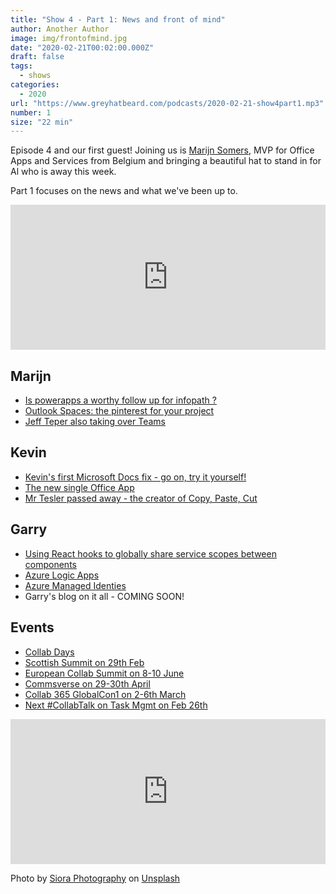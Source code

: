 ```yaml
---
title: "Show 4 - Part 1: News and front of mind"
author: Another Author
image: img/frontofmind.jpg
date: "2020-02-21T00:02:00.000Z"
draft: false
tags: 
  - shows
categories:
  - 2020
url: "https://www.greyhatbeard.com/podcasts/2020-02-21-show4part1.mp3"
number: 1
size: "22 min"
---
```


Episode 4 and our first guest! Joining us is [Marijn Somers](http://www.balestra.be/), MVP for Office Apps and Services from Belgium and bringing a beautiful hat to stand in for Al who is away this week.

Part 1 focuses on the news and what we've been up to.

<iframe src="https://open.spotify.com/embed-podcast/episode/3EC2K15vwEQLgpDH0eZftS" width="100%" height="232" frameborder="0" allowtransparency="true" allow="encrypted-media"></iframe>

## Marijn
- [Is powerapps a worthy follow up for infopath ?](https://www.youtube.com/channel/UC_q39tct8fMykfp386kdcoQ)
- [Outlook Spaces: the pinterest for your project](https://www.zdnet.com/article/microsoft-could-add-new-spaces-organizational-tool-to-outlook/)
- [Jeff Teper also taking over Teams](https://tomtalks.blog/2020/02/cvp-jeff-teper-takes-over-leadership-of-microsoft-teams-what-does-it-mean-for-the-future/)

## Kevin
- [Kevin's first Microsoft Docs fix - go on, try it yourself!](https://github.com/MicrosoftDocs/azure-docs/pull/48186#event-3053433364)
- [The new single Office App](https://www.microsoft.com/en-us/microsoft-365/blog/2020/02/19/new-office-app-android-ios-available/)
- [Mr Tesler passed away - the creator of Copy, Paste, Cut](https://www.bbc.co.uk/news/world-us-canada-51567695)

## Garry
- [Using React hooks to globally share service scopes between components](https://github.com/garrytrinder/spfx-servicescopes-hooks)
- [Azure Logic Apps](https://azure.microsoft.com/en-us/services/logic-apps/)
- [Azure Managed Identies](https://docs.microsoft.com/en-us/azure/active-directory/managed-identities-azure-resources/overview)
- Garry's blog on it all - COMING SOON!

## Events
- [Collab Days](https://www.collabdays.org/)
- [Scottish Summit on 29th Feb](https://scottishsummit.com/)
- [European Collab Summit on 8-10 June](https://www.collabsummit.eu/)
- [Commsverse on 29-30th April](https://www.commsverse.com/)
- [Collab 365 GlobalCon1 on 2-6th March](https://content.collab365.community/collab365-globalcon1-2020/register/)
- [Next #CollabTalk on Task Mgmt on Feb 26th](https://twitter.com/buckleyplanet/status/1222218085332963329?s=20)

<iframe src="https://open.spotify.com/embed-podcast/episode/3EC2K15vwEQLgpDH0eZftS" width="100%" height="232" frameborder="0" allowtransparency="true" allow="encrypted-media"></iframe>

Photo by [Siora Photography](https://unsplash.com/@siora18?utm_source=unsplash&utm_medium=referral&utm_content=creditCopyText) on [Unsplash](https://unsplash.com/@siora18)